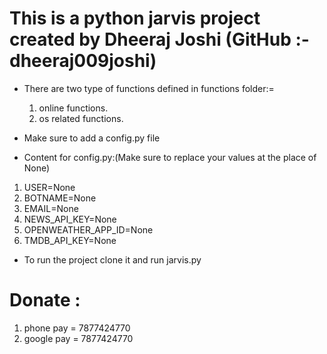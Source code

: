 # This is a python jarvis project created by Dheeraj Joshi (GitHub :- dheeraj009joshi)

* There are two type of functions defined in functions folder:=
  1. online functions.
  2. os related functions.

* Make sure to add a config.py file 
* Content for config.py:(Make sure to replace your values at the place of None)
    

1. USER=None
2. BOTNAME=None
3. EMAIL=None
4. NEWS_API_KEY=None
5. OPENWEATHER_APP_ID=None
6. TMDB_API_KEY=None
        

* To run the project clone  it  and run jarvis.py
# Donate :
1. phone pay = 7877424770
2. google pay = 7877424770